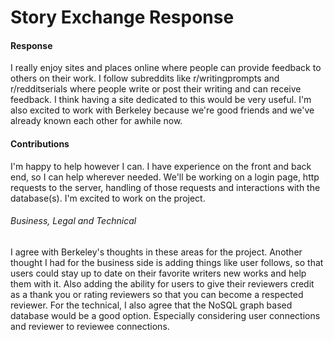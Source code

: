 # Story Exchange Response

#### Response
I really enjoy sites and places online where people can provide feedback to others on their work. I follow subreddits like r/writingprompts and r/redditserials where people write or post their writing and can receive feedback. I think having a site dedicated to this would be very useful. I'm also excited to work with Berkeley because we're good friends and we've already known each other for awhile now.

#### Contributions
I'm happy to help however I can. I have experience on the front and back end, so I can help wherever needed. We'll be working on a login page, http requests to the server, handling of those requests and interactions with the database(s). I'm excited to work on the project.

###### Business, Legal and Technical
I agree with Berkeley's thoughts in these areas for the project. Another thought I had for the business side is adding things like user follows, so that users could stay up to date on their favorite writers new works and help them with it. Also adding the ability for users to give their reviewers credit as a thank you or rating reviewers so that you can become a respected reviewer. For the technical, I also agree that the NoSQL graph based database would be a good option. Especially considering user connections and reviewer to reviewee connections.

